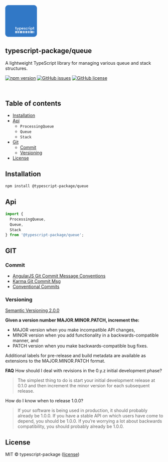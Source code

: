 
<a href="https://www.typescriptlang.org/">
  <img
    src="https://raw.githubusercontent.com/typescript-package/core/refs/heads/main/ts-package-barcode-logo-512.png"
    width="20%"
    title="@typescript-package/queue"
  />
</a>

## typescript-package/queue

A lightweight TypeScript library for managing various queue and stack structures.

<!-- npm badge -->
[![npm version][typescript-package-npm-badge-svg]][typescript-package-npm-badge]
[![GitHub issues][typescript-package-badge-issues]][typescript-package-issues]
[![GitHub license][typescript-package-badge-license]][typescript-package-license]

<br>

## Table of contents

* [Installation](#installation)
* [Api](#api)
  * `ProcessingQueue`
  * `Queue`
  * `Stack`
* [Git](#git)
  * [Commit](#commit)
  * [Versioning](#versioning)
* [License](#license)

## Installation

```bash
npm install @typescript-package/queue
```

## Api

```typescript
import {
  ProcessingQueue,
  Queue,
  Stack
} from '@typescript-package/queue';
```

## GIT

### Commit

* [AngularJS Git Commit Message Conventions][git-commit-angular]
* [Karma Git Commit Msg][git-commit-karma]
* [Conventional Commits][git-commit-conventional]

### Versioning

[Semantic Versioning 2.0.0][git-semver]

**Given a version number MAJOR.MINOR.PATCH, increment the:**

* MAJOR version when you make incompatible API changes,
* MINOR version when you add functionality in a backwards-compatible manner, and
* PATCH version when you make backwards-compatible bug fixes.

Additional labels for pre-release and build metadata are available as extensions to the MAJOR.MINOR.PATCH format.

**FAQ**
How should I deal with revisions in the 0.y.z initial development phase?

> The simplest thing to do is start your initial development release at 0.1.0 and then increment the minor version for each subsequent release.

How do I know when to release 1.0.0?

> If your software is being used in production, it should probably already be 1.0.0. If you have a stable API on which users have come to depend, you should be 1.0.0. If you’re worrying a lot about backwards compatibility, you should probably already be 1.0.0.

## License

MIT © typescript-package ([license][typescript-package-license])

<!-- This package: typescript-package  -->
  <!-- GitHub: badges -->
  [typescript-package-badge-issues]: https://img.shields.io/github/issues/typescript-package/queue
  [isscript-package-badge-forks]: https://img.shields.io/github/forks/typescript-package/queue
  [typescript-package-badge-stars]: https://img.shields.io/github/stars/typescript-package/queue
  [typescript-package-badge-license]: https://img.shields.io/github/license/typescript-package/queue
  <!-- GitHub: badges links -->
  [typescript-package-issues]: https://github.com/typescript-package/queue/issues
  [typescript-package-forks]: https://github.com/typescript-package/queue/network
  [typescript-package-license]: https://github.com/typescript-package/queue/blob/master/LICENSE
  [typescript-package-stars]: https://github.com/typescript-package/queue/stargazers
<!-- This package -->

<!-- Package: typescript-package -->
  <!-- npm -->
  [typescript-package-npm-badge-svg]: https://badge.fury.io/js/@typescript-package%2Fqueue.svg
  [typescript-package-npm-badge]: https://badge.fury.io/js/@typescript-package%2Fqueue

<!-- GIT -->
[git-semver]: http://semver.org/

<!-- GIT: commit -->
[git-commit-angular]: https://gist.github.com/stephenparish/9941e89d80e2bc58a153
[git-commit-karma]: http://karma-runner.github.io/0.10/dev/git-commit-msg.html
[git-commit-conventional]: https://www.conventionalcommits.org/en/v1.0.0/
